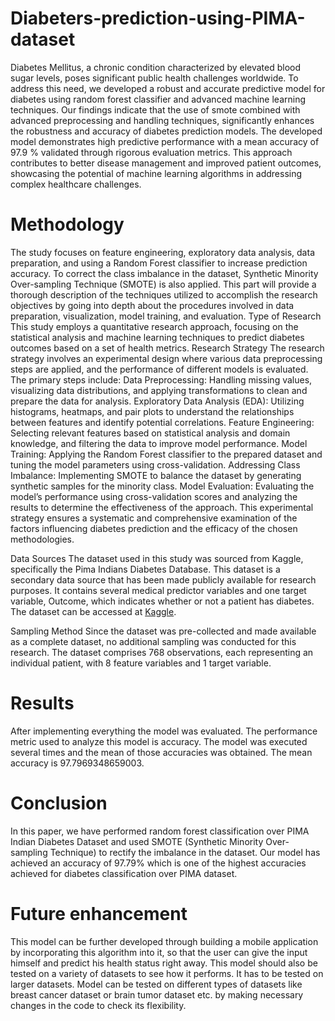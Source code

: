 # Diabeters-prediction-using-PIMA-dataset
Diabetes Mellitus, a chronic condition characterized by elevated blood sugar levels, poses significant public health challenges worldwide. To address this need, we developed a robust and accurate predictive model for diabetes using random forest classifier and advanced machine learning techniques. Our findings indicate that the use of  smote combined with advanced preprocessing and handling techniques, significantly enhances the robustness and accuracy of diabetes prediction models. The developed model demonstrates high predictive performance with a mean  accuracy of 97.9 % validated through rigorous evaluation metrics. This approach contributes to better disease management and improved patient outcomes, showcasing the potential of machine learning algorithms in addressing complex healthcare challenges.
# Methodology
The study focuses on feature engineering, exploratory data analysis, data preparation, and using a Random Forest classifier to increase prediction accuracy. To correct the class imbalance in the dataset, Synthetic Minority Over-sampling Technique (SMOTE) is also applied. This part will provide a thorough description of the techniques utilized to accomplish the research objectives by going into depth about the procedures involved in data preparation, visualization, model training, and evaluation. 
Type of Research
This study employs a quantitative research approach, focusing on the statistical analysis and machine learning techniques to predict diabetes outcomes based on a set of health metrics.
Research Strategy
The research strategy involves an experimental design where various data preprocessing steps       are applied, and the performance of different models is evaluated. The primary steps include:
Data Preprocessing: Handling missing values, visualizing data distributions, and applying transformations to clean and prepare the data for analysis.
Exploratory Data Analysis (EDA): Utilizing histograms, heatmaps, and pair plots to understand the relationships between features and identify potential correlations.
Feature Engineering: Selecting relevant features based on statistical analysis and domain knowledge, and filtering the data to improve model performance.
Model Training: Applying the Random Forest classifier to the prepared dataset and tuning the model parameters using cross-validation.
Addressing Class Imbalance: Implementing SMOTE to balance the dataset by generating synthetic samples for the minority class.
Model Evaluation: Evaluating the model’s performance using cross-validation scores and analyzing the results to determine the effectiveness of the approach.
This experimental strategy ensures a systematic and comprehensive examination of the factors influencing diabetes prediction and the efficacy of the chosen methodologies.

Data Sources
The dataset used in this study was sourced from Kaggle, specifically the Pima Indians Diabetes Database. This dataset is a secondary data source that has been made publicly available for research purposes. It contains several medical predictor variables and one target variable, Outcome, which indicates whether or not a patient has diabetes. The dataset can be accessed at [Kaggle](https://www.kaggle.com/datasets/uciml/pima-indians-diabetes-database).

Sampling Method
Since the dataset was pre-collected and made available as a complete dataset, no additional sampling was conducted for this research. The dataset comprises 768 observations, each representing an individual patient, with 8 feature variables and 1 target variable. 

# Results 
After implementing everything the model was evaluated. The performance metric used to analyze this model is accuracy. The model was executed several times and the mean of those accuracies was obtained. The mean accuracy is 97.7969348659003.
# Conclusion
In this paper, we have performed random forest classification over PIMA Indian Diabetes Dataset and used SMOTE (Synthetic Minority Over-sampling Technique) to rectify the imbalance in the dataset. Our model has achieved an accuracy of 97.79% which is one of the highest accuracies achieved for diabetes classification over PIMA dataset. 

# Future enhancement
This model can be further developed through building a mobile application by incorporating this algorithm into it, so that the user can give the input himself and predict his health status right away. This model should also be tested on a variety of datasets to see how it performs. It has to be tested on larger datasets. Model can be tested on different types of datasets like breast cancer dataset or brain tumor dataset etc. by making necessary changes in the code to check its flexibility.

